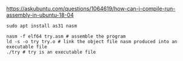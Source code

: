 https://askubuntu.com/questions/1064619/how-can-i-compile-run-assembly-in-ubuntu-18-04

```shell
sudo apt install as31 nasm

nasm -f elf64 try.asm # assemble the program  
ld -s -o try try.o # link the object file nasm produced into an executable file  
./try # try is an executable file
```